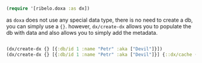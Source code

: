 ```clojure

(require '[ribelo.doxa :as dx])

```

as `doxa` does not use any special data type, there is no need to create a db, you can simply use a `{}`. however, `dx/create-dx` allows you to populate the db with data and also allows you to simply add the metadata.

```clojure

(dx/create-dx {} [{:db/id 1 :name "Petr" :aka ["Devil"]}])
(dx/create-dx {} [{:db/id 1 :name "Petr" :aka ["Devil"]}] {::dx/cache (atom (dxc/doxa-cache))})

```

